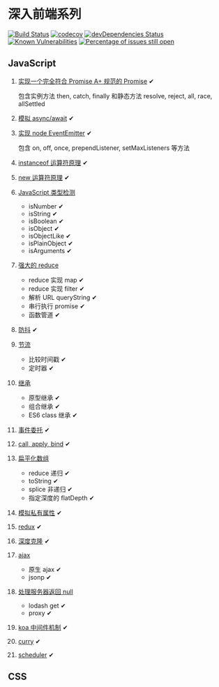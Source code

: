 # 深入前端系列

[![Build Status](https://travis-ci.org/tjx666/deep-in-fe.svg?branch=master)](https://travis-ci.org/tjx666/deep-in-fe) [![codecov](https://codecov.io/gh/tjx666/deep-in-fe/branch/master/graph/badge.svg)](https://codecov.io/gh/tjx666/deep-in-fe) [![devDependencies Status](https://david-dm.org/tjx666/deep-in-fe/dev-status.svg)](https://david-dm.org/tjx666/deep-in-fe?type=dev) [![Known Vulnerabilities](https://snyk.io/test/github/tjx666/deep-in-fe/badge.svg?targetFile=package.json)](https://snyk.io/test/github/tjx666/deep-in-fe?targetFile=package.json) [![Percentage of issues still open](https://isitmaintained.com/badge/open/tjx666/deep-in-fe.svg)](http://isitmaintained.com/project/tjx666/deep-in-fe)

## JavaScript

1. [实现一个完全符合 Promise A+ 规范的 Promise](https://github.com/tjx666/deep-in-fe/tree/master/src/promise) ✔

   包含实例方法 then, catch, finally 和静态方法 resolve, reject, all, race, allSettled

2. [模拟 async/await](https://github.com/tjx666/deep-in-fe/tree/master/src/co) ✔

3. [实现 node EventEmitter](https://github.com/tjx666/deep-in-fe/tree/master/src/eventEmitter) ✔

   包含 on, off, once, prependListener, setMaxListeners 等方法

4. [instanceof 运算符原理](https://github.com/tjx666/deep-in-fe/tree/master/src/instanceof) ✔

5. [new 运算符原理](https://github.com/tjx666/deep-in-fe/tree/master/src/new) ✔

6. [JavaScript 类型检测](https://github.com/tjx666/deep-in-fe/tree/master/src/is)

   - isNumber ✔
   - isString ✔
   - isBoolean ✔
   - isObject ✔
   - isObjectLike ✔
   - isPlainObject ✔
   - isArguments ✔

7. [强大的 reduce](https://github.com/tjx666/deep-in-fe/tree/master/src/powerfulReduce)

   - reduce 实现 map ✔
   - reduce 实现 filter ✔
   - 解析 URL queryString ✔
   - 串行执行 promise ✔
   - 函数管道 ✔

8. [防抖](https://github.com/tjx666/deep-in-fe/tree/master/src/debounce) ✔

9. [节流](https://github.com/tjx666/deep-in-fe/tree/master/src/throttle)

   - 比较时间戳 ✔
   - 定时器 ✔

10. [继承](https://github.com/tjx666/deep-in-fe/tree/master/src/extends)

    - 原型继承 ✔
    - 组合继承 ✔
    - ES6 class 继承 ✔

11. [事件委托](https://github.com/tjx666/deep-in-fe/tree/master/src/eventDelegation) ✔

12. [call, apply, bind](https://github.com/tjx666/deep-in-fe/tree/master/src/callApplyBind) ✔

13. [扁平化数组](https://github.com/tjx666/deep-in-fe/tree/master/src/flat)

    - reduce 递归 ✔
    - toString ✔
    - splice 非递归 ✔
    - 指定深度的 flatDepth ✔

14. [模拟私有属性](https://github.com/tjx666/deep-in-fe/tree/master/src/privateProperty) ✔

15. [redux](https://github.com/tjx666/deep-in-fe/tree/master/src/redux) ✔

16. [深度克隆](https://github.com/tjx666/deep-in-fe/tree/master/src/cloneDeep) ✔

17. [ajax](https://github.com/tjx666/deep-in-fe/tree/master/src/ajax)

    - 原生 ajax ✔
    - jsonp ✔

18. [处理服务器返回 null](https://github.com/tjx666/deep-in-fe/tree/master/src/safeGet)

    - lodash get ✔
    - proxy ✔

19. [koa 中间件机制](https://github.com/tjx666/deep-in-fe/tree/master/src/koaMiddleware) ✔

20. [curry](https://github.com/tjx666/deep-in-fe/tree/master/src/curry) ✔

21. [scheduler](https://github.com/tjx666/deep-in-fe/tree/master/src/scheduler) ✔

## CSS
